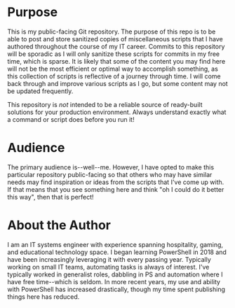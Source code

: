 # Purpose
This is my public-facing Git repository. The purpose of this repo is to be able to post and store sanitized copies of miscellaneous scripts that I have authored throughout the course of my IT career. Commits to this repository will be sporadic as I will only sanitize these scripts for commits in my free time, which is sparse. It is likely that some of the content you may find here will not be the most efficient or optimal way to accomplish something, as this collection of scripts is reflective of a journey through time. I will come back through and improve various scripts as I go, but some content may not be updated frequently. 

This repository is *not* intended to be a reliable source of ready-built solutions for your production environment. Always understand exactly what a command or script does before you run it!

# Audience
The primary audience is--well--me. However, I have opted to make this particular repository public-facing so that others who may have similar needs may find inspiration or ideas from the scripts that I've come up with. If that means that you see something here and think "oh I could do it better this way", then that is perfect!

# About the Author
I am an IT systems engineer with experience spanning hospitality, gaming, and educational technology space. I began learning PowerShell in 2018 and have been increasingly leveraging it with every passing year. Typically working on small IT teams, automating tasks is always of interest. I've typically worked in generalist roles, dabbling in PS and automation where I have free time--which is seldom. In more recent years, my use and ability with PowerShell has increased drastically, though my time spent publishing things here has reduced.
